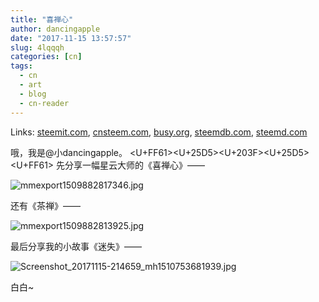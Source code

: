 ```yaml
---
title: "喜禅心"
author: dancingapple
date: "2017-11-15 13:57:57"
slug: 4lqqqh
categories: [cn]
tags: 
  - cn
  - art
  - blog
  - cn-reader
---
```


Links: [steemit.com](https://steemit.com/cn/@dancingapple/4lqqqh), [cnsteem.com](https://cnsteem.com/cn/@dancingapple/4lqqqh), [busy.org](https://busy.org/cn/@dancingapple/4lqqqh), [steemdb.com](https://steemdb.com/cn/@dancingapple/4lqqqh), [steemd.com](https://steemd.com/cn/@dancingapple/4lqqqh)

哦，我是@小dancingapple。
<U+FF61><U+25D5><U+203F><U+25D5><U+FF61>
先分享一幅星云大师的《喜禅心》——

![mmexport1509882817346.jpg](https://steemitimages.com/DQmYxY4aWmQd5C3JfesSyoqhgbPA6hp2Nm7bYuxaBJoYYJV/mmexport1509882817346.jpg)

还有《茶禅》——

![mmexport1509882813925.jpg](https://steemitimages.com/DQmTDE55yDc2QGDpuhgU3qgp86gqr9Euj4UtwiKUFbtoCDB/mmexport1509882813925.jpg)

最后分享我的小故事《迷失》——

![Screenshot_20171115-214659_mh1510753681939.jpg](https://steemitimages.com/DQmXzXUyhPpQXmDxV38TCNhKLLRSDsMxeaBUp9CrwTyL8US/Screenshot_20171115-214659_mh1510753681939.jpg)

白白~
